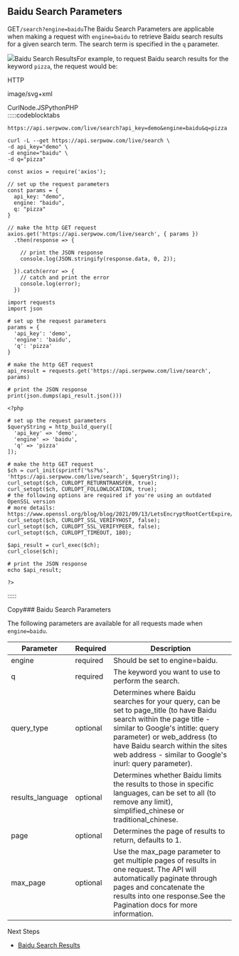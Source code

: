 Baidu Search Parameters
-----------------------

GET`/search?engine=baidu`The Baidu Search Parameters are applicable when making a request with `engine=baidu` to retrieve Baidu search results for a given search term. The search term is specified in the `q` parameter.

![](https://apiimages.imgix.net/serpwow/images/png/docs/baidu_search.png?auto=format&ixlib=react-9.5.1-beta.1&w=600)Baidu Search ResultsFor example, to request Baidu search results for the keyword `pizza`, the request would be:



HTTP



image/svg+xml
































CurlNode.JSPythonPHP  
:::::codeblocktabs


```
https://api.serpwow.com/live/search?api_key=demo&engine=baidu&q=pizza
```

```
curl -L --get https://api.serpwow.com/live/search \
-d api_key="demo" \
-d engine="baidu" \
-d q="pizza"
```

```
const axios = require('axios');

// set up the request parameters
const params = {
  api_key: "demo",
  engine: "baidu",
  q: "pizza"
}

// make the http GET request
axios.get('https://api.serpwow.com/live/search', { params })
  .then(response => {

    // print the JSON response
    console.log(JSON.stringify(response.data, 0, 2));

  }).catch(error => {
    // catch and print the error
    console.log(error);
  })
```

```
import requests
import json

# set up the request parameters
params = {
  'api_key': 'demo',
  'engine': 'baidu',
  'q': 'pizza'
}

# make the http GET request
api_result = requests.get('https://api.serpwow.com/live/search', params)

# print the JSON response
print(json.dumps(api_result.json()))
```

```
<?php
      
# set up the request parameters
$queryString = http_build_query([
  'api_key' => 'demo',
  'engine' => 'baidu',
  'q' => 'pizza'
]);

# make the http GET request
$ch = curl_init(sprintf('%s?%s', 'https://api.serpwow.com/live/search', $queryString));
curl_setopt($ch, CURLOPT_RETURNTRANSFER, true);
curl_setopt($ch, CURLOPT_FOLLOWLOCATION, true);
# the following options are required if you're using an outdated OpenSSL version
# more details: https://www.openssl.org/blog/blog/2021/09/13/LetsEncryptRootCertExpire/
curl_setopt($ch, CURLOPT_SSL_VERIFYHOST, false);
curl_setopt($ch, CURLOPT_SSL_VERIFYPEER, false);
curl_setopt($ch, CURLOPT_TIMEOUT, 180);

$api_result = curl_exec($ch);
curl_close($ch);

# print the JSON response
echo $api_result;

?>
```
  
:::::

Copy### Baidu Search Parameters

The following parameters are available for all requests made when `engine=baidu`.

| Parameter | Required | Description |
| --- | --- | --- |
| engine | required | Should be set to engine=baidu. |
| q | required | The keyword you want to use to perform the search. |
| query\_type | optional | Determines where Baidu searches for your query, can be set to page\_title (to have Baidu search within the page title - similar to Google's intitle: query parameter) or web\_address (to have Baidu search within the sites web address - similar to Google's inurl: query parameter). |
| results\_language | optional | Determines whether Baidu limits the results to those in specific languages, can be set to all (to remove any limit), simplified\_chinese or traditional\_chinese. |
| page | optional | Determines the page of results to return, defaults to 1. |
| max\_page | optional | Use the max\_page parameter to get multiple pages of results in one request. The API will automatically paginate through pages and concatenate the results into one response.See the Pagination docs for more information. |
Next Steps

* [Baidu Search Results](/docs/search-api/results/baidu/search)
